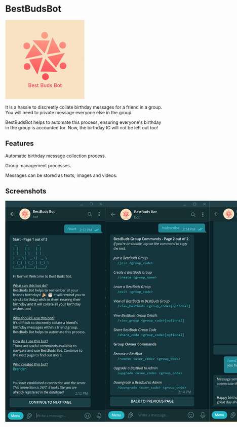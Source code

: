 # BestBudsBot

<img src="https://raw.githubusercontent.com/brendancjz/bestbuds-bot/main/BestBudsBot_Logo.png" alt="bestbuds-bot" width="250">

It is a hassle to discreetly collate birthday messages for a friend in a group. You will need to private message everyone else in the group.

BestBudsBot helps to automate this process, ensuring everyone's birthday in the group is accounted for. Now, the birthday IC will not be left out too!

## Features
Automatic birthday message collection process.

Group management processes.

Messages can be stored as texts, images and videos. 

## Screenshots
<div style="display: flex; align-items: center; justify-content: space-around;">
  <img src="https://raw.githubusercontent.com/brendancjz/bestbuds-bot/main/screenshots/Start-Screenshot.png" alt="start-screenshot" height="700">
  <img src="https://raw.githubusercontent.com/brendancjz/bestbuds-bot/main/screenshots/Subscribe-Screenshot.png" alt="subscribe-screenshot" height="700">
  <img src="https://raw.githubusercontent.com/brendancjz/bestbuds-bot/main/screenshots/Send-Screenshot.jpg" alt="send-screenshot" height="700">
  <img src="https://raw.githubusercontent.com/brendancjz/bestbuds-bot/main/screenshots/Birthday-Screenshot.jpg" alt="birthday-screenshot" height="700">
</div>
